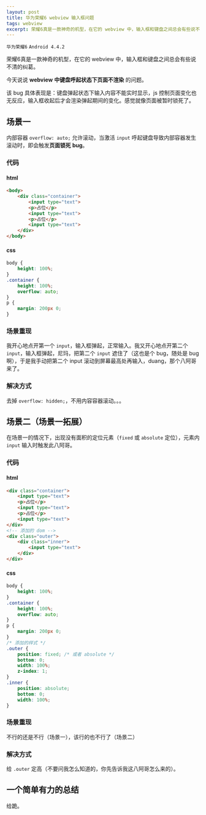 ```yaml
---
layout: post
title: 华为荣耀6 webview 输入框问题
tags: webview
excerpt: 荣耀6真是一款神奇的机型，在它的 webview 中，输入框和键盘之间总会有些说不清的纠葛。
---
```


`华为荣耀6` `Android 4.4.2`

荣耀6真是一款神奇的机型，在它的 webview 中，输入框和键盘之间总会有些说不清的纠葛。

今天说说 **webview** **中键盘呼起状态下页面不渲染** 的问题。

该 bug 具体表现是：键盘弹起状态下输入内容不能实时显示，js 控制页面变化也无反应，输入框收起后才会渲染弹起期间的变化。感觉就像页面被暂时锁死了。

## 场景一

内部容器 `overflow: auto;` 允许滚动，当激活 `input` 呼起键盘导致内部容器发生滚动时，即会触发**页面锁死** **bug**。

### 代码

#### html

```html
<body>
    <div class="container">
        <input type="text">
        <p>占位</p>
        <input type="text">
        <p>占位</p>
        <input type="text">
    </div>
</body>
```

#### css

```css
body {
    height: 100%;
}
.container {
    height: 100%;
    overflow: auto;
}
p {
    margin: 200px 0;
}
```

### 场景重现

我开心地点开第一个 `input`，输入框弹起，正常输入。我又开心地点开第二个 `input`，输入框弹起，尼玛，把第二个 `input` 遮住了（这也是个 bug，随处是 bug 啊），于是我手动把第二个 input 滚动到屏幕最高处再输入，duang，那个八阿哥来了。

### 解决方式

去掉 `overflow: hidden;`，不用内容容器滚动。。。

## 场景二（场景一拓展）

在场景一的情况下，出现没有面积的定位元素（`fixed` 或 `absolute` 定位），元素内 `input` 输入时触发此八阿哥。

### 代码

#### html

```html
<div class="container">
    <input type="text">
    <p>占位</p>
    <input type="text">
    <p>占位</p>
    <input type="text">
</div>
<!-- 添加的 dom -->
<div class="outer">
    <div class="inner">
        <input type="text">
    </div>
</div>
```

#### css

```css
body {
    height: 100%;
}
.container {
    height: 100%;
    overflow: auto;
}
p {
    margin: 200px 0;
}
/* 添加的样式 */
.outer {
    position: fixed; /* 或者 absolute */
    bottom: 0;
    width: 100%;
    z-index: 1;
}
.inner {
    position: absolute;
    bottom: 0;
    width: 100%;
}
```

### 场景重现

不行的还是不行（场景一），该行的也不行了（场景二）

### 解决方式

给 `.outer` 定高（不要问我怎么知道的，你先告诉我这八阿哥怎么来的）。

## 一个简单有力的总结

给跪。
